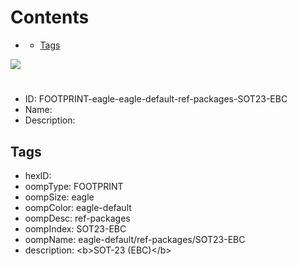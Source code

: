 



Contents
========

* [](#)
	* [Tags](#tags)
  
![][im]
# 

- ID: FOOTPRINT-eagle-eagle-default-ref-packages-SOT23-EBC
- Name: 
- Description: 

## Tags

- hexID: 
- oompType: FOOTPRINT
- oompSize: eagle
- oompColor: eagle-default
- oompDesc: ref-packages
- oompIndex: SOT23-EBC
- oompName: eagle-default/ref-packages/SOT23-EBC
- description: &lt;b&gt;SOT-23 (EBC)&lt;/b&gt;



[im]: image.png
